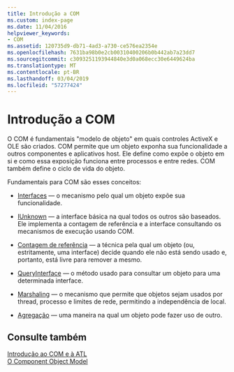 ```yaml
---
title: Introdução a COM
ms.custom: index-page
ms.date: 11/04/2016
helpviewer_keywords:
- COM
ms.assetid: 120735d9-db71-4ad3-a730-ce576ea2354e
ms.openlocfilehash: 7631ba98b0e2cb00310400206b0b442ab7a23dd7
ms.sourcegitcommit: c3093251193944840e3d0a068ecc30e6449624ba
ms.translationtype: MT
ms.contentlocale: pt-BR
ms.lasthandoff: 03/04/2019
ms.locfileid: "57277424"
---
```

# <a name="introduction-to-com"></a>Introdução a COM

O COM é fundamentais "modelo de objeto" em quais controles ActiveX e OLE são criados. COM permite que um objeto exponha sua funcionalidade a outros componentes e aplicativos host. Ele define como expõe o objeto em si e como essa exposição funciona entre processos e entre redes. COM também define o ciclo de vida do objeto.

Fundamentais para COM são esses conceitos:

- [Interfaces](../atl/interfaces-atl.md) — o mecanismo pelo qual um objeto expõe sua funcionalidade.

- [IUnknown](../atl/iunknown.md) — a interface básica na qual todos os outros são baseados. Ele implementa a contagem de referência e a interface consultando os mecanismos de execução usando COM.

- [Contagem de referência](../atl/reference-counting.md) — a técnica pela qual um objeto (ou, estritamente, uma interface) decide quando ele não está sendo usado e, portanto, está livre para remover a mesmo.

- [QueryInterface](../atl/queryinterface.md) — o método usado para consultar um objeto para uma determinada interface.

- [Marshaling](../atl/marshaling.md) — o mecanismo que permite que objetos sejam usados por thread, processo e limites de rede, permitindo a independência de local.

- [Agregação](../atl/aggregation.md) — uma maneira na qual um objeto pode fazer uso de outro.

## <a name="see-also"></a>Consulte também

[Introdução ao COM e à ATL](../atl/introduction-to-com-and-atl.md)<br/>
[O Component Object Model](/windows/desktop/com/the-component-object-model)
